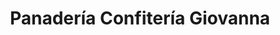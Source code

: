 ---
title: "Panadería Confitería Giovanna"
url: /caba/panaderia-confiteria-giovanna/
shop: panadería
---